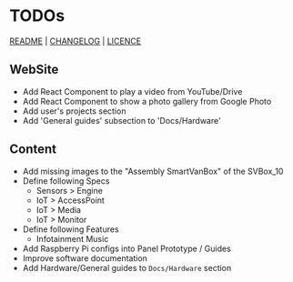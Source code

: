 # TODOs

[README](README.md) | [CHANGELOG](CHANGELOG.md) | [LICENCE](LICENCE.md)


## WebSite

* Add React Component to play a video from YouTube/Drive
* Add React Component to show a photo gallery from Google Photo
* Add user's projects section
* Add 'General guides' subsection to 'Docs/Hardware'

## Content

* Add missing images to the "Assembly SmartVanBox" of the SVBox_10
* Define following Specs
  * Sensors > Engine
  * IoT > AccessPoint
  * IoT > Media
  * IoT > Monitor
* Define following Features
  * Infotainment Music
* Add Raspberry Pi configs into Panel Prototype / Guides
* Improve software documentation
* Add Hardware/General guides to `Docs/Hardware` section
